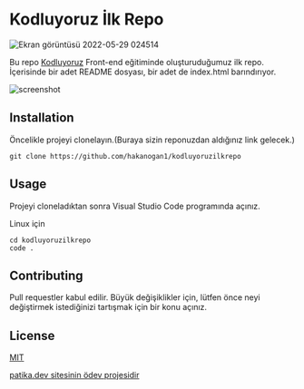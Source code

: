 # Kodluyoruz İlk Repo

![Ekran görüntüsü 2022-05-29 024514](https://user-images.githubusercontent.com/106387177/170846197-46fd984d-c9d8-4936-881c-c1a6aa2e452c.png)

Bu repo [Kodluyoruz](https://www.kodluyoruz.org/) Front-end eğitiminde oluşturuduğumuz ilk repo. İçerisinde bir adet README dosyası, bir adet de index.html barındırıyor.

![screenshot](https://github.com/hakanogan1/kodluyoruzilkrepo#readme)

## Installation

Öncelikle projeyi clonelayın.(Buraya sizin reponuzdan aldığınız link gelecek.)

`git clone https://github.com/hakanogan1/kodluyoruzilkrepo`

## Usage

Projeyi cloneladıktan sonra Visual Studio Code programında açınız.

Linux için

```
cd kodluyoruzilkrepo
code .
```

## Contributing

Pull requestler kabul edilir. Büyük değişiklikler için, lütfen önce neyi değiştirmek istediğinizi tartışmak için bir konu açınız.

## License

[MIT](https://choosealicense.com/licenses/mit/)

[patika.dev sitesinin ödev projesidir](https://www.patika.dev/tr)